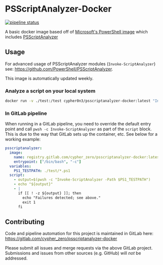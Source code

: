# PSScriptAnalyzer-Docker

[![pipeline status](https://gitlab.com/cypher_zero/psscriptanalyzer-docker/badges/master/pipeline.svg)](https://gitlab.com/cypher_zero/psscriptanalyzer-docker/-/commits/master)

A basic docker image based off of [Microsoft's PowerShell image](https://hub.docker.com/r/microsoft/powershell/) which includes [PSScriptAnalyzer](https://github.com/PowerShell/PSScriptAnalyzer)

## Usage

For advanced usage of PSScriptAnalyzer modules (`Invoke-ScriptAnalyzer`) see: <https://github.com/PowerShell/PSScriptAnalyzer>.

This image is automatically updated weekly.

### Analyze a script on your local system

```bash
docker run -v ./test:/test cypher0n3/psscriptanalyzer-docker:latest "Invoke-ScriptAnalyzer -Path /test/*.ps1"
```

### In GitLab pipeline

When running in a GitLab pipeline, you need to override the default entry point and call `pwsh -c Invoke-ScriptAnalyzer` as part of the `script` block.
This is due to the way that GitLab sets up the container, etc.
See below for a working example:

```yaml
psscriptanalyzer:
  image:
    name: registry.gitlab.com/cypher_zero/psscriptanalyzer-docker:latest
    entrypoint: ["/bin/bash", "-c"]
  variables:
    PS1_TESTPATH: ./test/*.ps1
  script:
    - output=$(pwsh -c "Invoke-ScriptAnalyzer -Path $PS1_TESTPATH")
    - echo "${output}"
    - |
      if [[ ! -z ${output} ]]; then
        echo "Failures detected; see above."
        exit 1
      fi
```

## Contributing

Code and pipeline automation for this project is maintained in GitLab here: <https://gitlab.com/cypher_zero/psscriptanalyzer-docker>

Please submit all issues and merge requests via the above GitLab project.
Submissions and issues from other sources (e.g. GitHub) will *not* be addressed.
